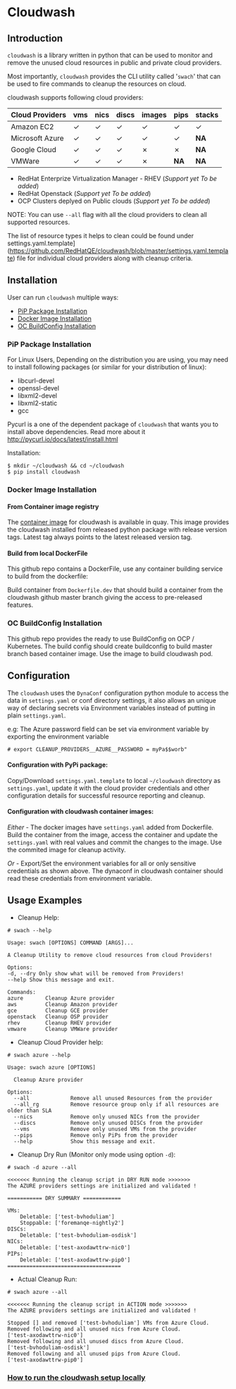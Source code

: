 # Cloudwash

## Introduction

`cloudwash` is a library written in python that can be used to monitor and remove the unused cloud resources in public and private cloud providers.

Most importantly, `cloudwash` provides the CLI utility called '`swach`' that can be used to fire commands to cleanup the resources on cloud.

cloudwash supports following cloud providers:

| Cloud Providers  | vms    | nics    | discs     | images   | pips    | stacks   |
|------------------|--------|---------|-----------|----------|---------|----------|
| Amazon EC2       | &check;| &check; | &check;   |  &check; |  &check;|  &check; |
| Microsoft Azure  | &check;| &check; | &check;   |  &check; |  &check;|  **NA**  |
| Google Cloud     | &check;| &check; | &check;   |  &cross; |  &cross;|  **NA**  |
| VMWare           | &check;| &check; | &check;   |  &cross; |  **NA** |  **NA**  |

* RedHat Enterprize Virtualization Manager - RHEV (_Support yet To be added_)
* RedHat Openstack (_Support yet To be added_)
* OCP Clusters deplyed on Public clouds (_Support yet To be added_)

NOTE: You can use `--all` flag with all the cloud providers to clean all supported resources.

The list of resource types it helps to clean could be found under settings.yaml.template](https://github.com/RedHatQE/cloudwash/blob/master/settings.yaml.template) file for individual cloud providers along with cleanup criteria.

## Installation

User can run `cloudwash` multiple ways:
- [PiP Package Installation](#pip-package-installation)
- [Docker Image Installation](#docker-image-installation)
- [OC BuildConfig Installation](#oc-buildconfig-installation)

### PiP Package Installation

For Linux Users, Depending on the distribution you are using, you may need to install following packages
(or similar for your distribution of linux):

* libcurl-devel
* openssl-devel
* libxml2-devel
* libxml2-static
* gcc

Pycurl is a one of the dependent package of `cloudwash` that wants you to install above dependencies.
Read more about it http://pycurl.io/docs/latest/install.html

Installation:

```
$ mkdir ~/cloudwash && cd ~/cloudwash
$ pip install cloudwash
```

### Docker Image Installation

#### From Container image registry
The [container image](https://quay.io/repository/redhatqe/cloudwash) for cloudwash is available in quay. This image provides the cloudwash installed from released python package with release version tags. Latest tag always points to the latest released version tag.

#### Build from local DockerFile
This github repo contains a DockerFile, use any container building service to build from the dockerfile:

Build container from `Dockerfile.dev` that should build a container from the cloudwash github master branch giving the access to pre-released features.


### OC BuildConfig Installation
This github repo provides the ready to use BuildConfig on OCP / Kubernetes. The build config should create buildconfig to build master branch based container image. Use the image to build cloudwash pod.


## Configuration

The `cloudwash` uses the `DynaConf` configuration python module to access the data in `settings.yaml` or conf directory settings, it also allows an unique way of declaring secrets via Environment variables instead of putting in plain `settings.yaml`.

e.g: The Azure password field can be set via environment variable by exporting the environment variable

```
# export CLEANUP_PROVIDERS__AZURE__PASSWORD = myPa$$worb"
```

#### Configuration with PyPi package:

Copy/Download `settings.yaml.template` to local `~/cloudwash` directory as `settings.yaml`, update it with the cloud provider credentials and other configuration details for successful resource reporting and cleanup.


#### Configuration with cloudwash container images:

_Either_ - The docker images have `settings.yaml` added from Dockerfile. Build the container from the image, access the container and update the `settings.yaml` with real values and commit the changes to the image. Use the commited image for cleanup activity.

_Or_ - Export/Set the environment variables for all or only sensitive credentials as shown above. The dynaconf in cloudwash container should read these credentials from environment variable.


## Usage Examples


* Cleanup Help:

```
# swach --help

Usage: swach [OPTIONS] COMMAND [ARGS]...

A Cleanup Utility to remove cloud resources from cloud Providers!

Options:
-d, --dry Only show what will be removed from Providers!
--help Show this message and exit.

Commands:
azure		Cleanup Azure provider
aws			Cleanup Amazon provider
gce			Cleanup GCE provider
openstack	Cleanup OSP provider
rhev 		Cleanup RHEV provider
vmware 		Cleanup VMWare provider
```

* Cleanup Cloud Provider help:

```
# swach azure --help

Usage: swach azure [OPTIONS]

  Cleanup Azure provider

Options:
  --all             Remove all unused Resources from the provider
  --all_rg          Remove resource group only if all resources are older than SLA
  --nics            Remove only unused NICs from the provider
  --discs           Remove only unused DISCs from the provider
  --vms             Remove only unused VMs from the provider
  --pips            Remove only PiPs from the provider
  --help            Show this message and exit.

```

* Cleanup Dry Run (Monitor only mode using option `-d`):

```
# swach -d azure --all

<<<<<<< Running the cleanup script in DRY RUN mode >>>>>>>
The AZURE providers settings are initialized and validated !

=========== DRY SUMMARY ============

VMs:
	Deletable: ['test-bvhoduliam']
	Stoppable: ['foremanqe-nightly2']
DISCs:
	Deletable: ['test-bvhoduliam-osdisk']
NICs:
	Deletable: ['test-axodawttrw-nic0']
PIPs:
	Deletable: ['test-axodawttrw-pip0']
====================================
```

* Actual Cleanup Run:

```
# swach azure --all

<<<<<<< Running the cleanup script in ACTION mode >>>>>>>
The AZURE providers settings are initialized and validated !

Stopped [] and removed ['test-bvhoduliam'] VMs from Azure Cloud.
Removed following and all unused nics from Azure Cloud.
['test-axodawttrw-nic0']
Removed following and all unused discs from Azure Cloud.
['test-bvhoduliam-osdisk']
Removed following and all unused pips from Azure Cloud.
['test-axodawttrw-pip0']
```

### [How to run the cloudwash setup locally](https://github.com/RedHatQE/cloudwash/blob/master/Docs/Run_cloudwash_locally.md)
